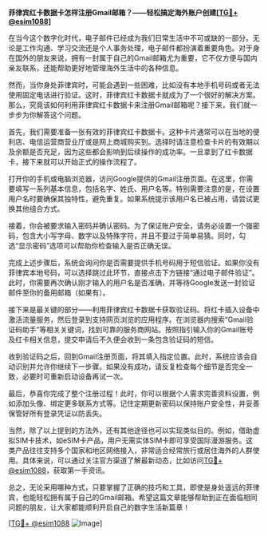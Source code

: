 **菲律宾红卡数据卡怎样注册Gmail邮箱？——轻松搞定海外账户创建[[TG💪+ @esim1088](https://t.me/s/esim1088)]**

在当今这个数字化时代，电子邮件已经成为我们日常生活中不可或缺的一部分。无论是工作沟通、学习交流还是个人事务处理，电子邮件都扮演着重要角色。对于身在国外的朋友来说，拥有一封属于自己的Gmail邮箱尤为重要，它不仅方便与国内亲友联系，还能帮助更好地管理海外生活中的各种信息。

然而，当你身处菲律宾时，可能会遇到一些困难，比如没有本地手机号码或者无法使用固定电话进行验证。这时，菲律宾红卡数据卡就成为了一个很好的解决方案。那么，究竟该如何利用菲律宾红卡数据卡来注册Gmail邮箱呢？接下来，我们就一步步为你解答这个问题。

首先，我们需要准备一张有效的菲律宾红卡数据卡。这种卡片通常可以在当地的便利店、电信运营商营业厅或是网上商城购买到。选择时请注意检查卡片的有效期以及余额是否充足，因为这些都会影响到后续操作的成功率。一旦拿到了红卡数据卡，接下来就可以开始正式的操作流程了。

打开你的手机或电脑浏览器，访问Google提供的Gmail注册页面。在这里，你需要填写一系列基本信息，包括名字、姓氏、用户名等。特别需要注意的是，在设置用户名时要确保其独特性，避免重复。如果系统提示该用户名已被占用，请尝试更换其他组合方式。

接着，你会被要求输入密码并确认密码。为了保证账户安全，请务必设置一个强密码，包含大小写字母、数字以及特殊字符，并且不要过于简单易猜。同时，勾选“显示密码”选项可以帮助你检查输入是否正确无误。

完成上述步骤后，系统会询问你是否需要提供手机号码用于短信验证。如果你没有菲律宾本地号码，可以选择跳过此环节，直接点击下方链接“通过电子邮件验证”。此时，你需要再次确认刚才输入的用户名是否准确，并等待Google发送一封验证邮件至你的备用邮箱（如果有）。

接下来是最关键的部分——利用菲律宾红卡数据卡获取验证码。将红卡插入设备中激活流量服务，然后登录到支持网页浏览的应用程序。在浏览器内搜索“Gmail验证码助手”等相关关键词，找到可靠的服务商网站。按照指引输入你的Gmail账号及红卡相关信息，提交申请后不久便会收到一条包含验证码的短信。

收到验证码之后，回到Gmail注册页面，将其填入指定位置。此时，系统应该会自动识别并允许你继续下一步骤。如果没有成功，请反复检查每个细节是否完全一致，必要时可重新启动设备再试一次。

最后，恭喜你完成了整个注册过程！此时，你可以根据个人需求完善资料设置，例如添加头像、绑定更多联系方式等。记住定期更新密码以保持账户安全性，并妥善保管好所有登录凭证以防丢失。

当然，除了以上提到的方法外，还有其他途径也可以实现类似目的。例如，借助虚拟SIM卡技术，如eSIM卡产品，用户无需实体SIM卡即可享受国际漫游服务。这类产品往往支持多个国家和地区网络接入，非常适合经常旅行或居住海外的人群使用。具体来说，可以通过关注官方渠道了解最新动态，比如访问[TG💪+ @esim1088](https://t.me/s/esim1088)，获取第一手资讯。

总之，无论采用哪种方式，只要掌握了正确的技巧和工具，即使是身处遥远的菲律宾，也能轻松拥有属于自己的Gmail邮箱。希望这篇文章能够帮助到正在面临相同问题的朋友，让大家都能顺利开启自己的数字生活新篇章！

[[TG💪+ @esim1088](https://t.me/s/esim1088) ![Image](https://i.postimg.cc/4NQfJmqS/Snipaste-2025-05-13-00-14-12.png)]